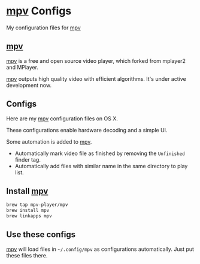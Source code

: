 # [mpv] Configs

My configuration files for [mpv]

## [mpv]

[mpv] is a free and open source video player, which forked from mplayer2 and MPlayer. 

[mpv] outputs high quality video with efficient algorithms. It's under active development now.

## Configs

Here are my [mpv] configuration files on OS X.

These configurations enable hardware decoding and a simple UI.

Some automation is added to [mpv].

- Automatically mark video file as finished by removing the `Unfinished` finder tag.
- Automatically add files with similar name in the same directory to play list.

## Install [mpv]

~~~ bash
brew tap mpv-player/mpv
brew install mpv
brew linkapps mpv
~~~

## Use these configs

[mpv] will load files in `~/.config/mpv` as configurations automatically. Just put these files there.

[mpv]:http://mpv.io
